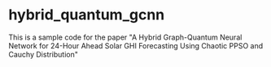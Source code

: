 # hybrid_quantum_gcnn

This is a sample code for the paper "A Hybrid Graph-Quantum Neural Network for 24-Hour Ahead Solar GHI Forecasting Using Chaotic PPSO and Cauchy Distribution"
